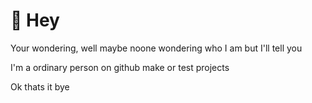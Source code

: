 # 👋 Hey

Your wondering, well maybe noone wondering who I am but I'll tell you

I'm a ordinary person on github make or test projects

Ok thats it bye
